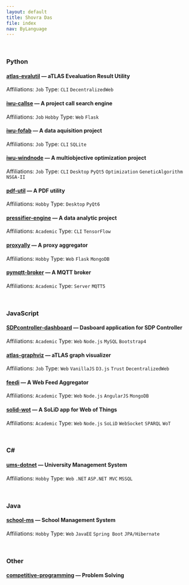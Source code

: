 ```yaml
---
layout: default
title: Shovra Das
file: index
nav: ByLanguage
---
```


<br>


### Python

#### [atlas-evalutil](https://github.com/shovradas/atlas-evalutil) &#8212; aTLAS Evealuation Result Utility

Affiliations: `Job` Type: `CLI`  `DecentralizedWeb`

#### [iwu-callse](https://github.com/shovradas/iwu-callse) &#8212; A project call search engine

Affiliations: `Job` `Hobby` Type: `Web` `Flask` 

#### [iwu-fofab](https://github.com/shovradas/iwu-fofab) &#8212; A data aquisition project

Affiliations: `Job` Type: `CLI` `SQLite` 

#### [iwu-windnode](https://github.com/shovradas/windnode-demonstrator) &#8212; A multiobjective optimization project

Affiliations: `Job` Type: `CLI` `Desktop` `PyQt5` `Optimization` `GeneticAlgorithm` `NSGA-II`

#### [pdf-util](https://github.com/shovradas/pdf-util) &#8212; A PDF utility

Affiliations: `Hobby` Type: `Desktop` `PyQt6` 

#### [pressifier-engine](https://github.com/binuv-tuc/pressifier-engine) &#8212; A data analytic project

Affiliations: `Academic` Type: `CLI` `TensorFlow` 

#### [proxyally](https://github.com/shovradas/proxyally) &#8212; A proxy aggregator

Affiliations: `Hobby` Type: `Web` `Flask` `MongoDB` 

#### [pymqtt-broker](https://github.com/shovradas/pymqtt-broker) &#8212; A MQTT broker

Affiliations: `Academic` Type: `Server`  `MQTT5`


<br>


### JavaScript

#### [SDPcontroller-dashboard](https://github.com/shovradas/SDPcontroller-dashboard) &#8212; Dasboard application for SDP Controller

Affiliations: `Academic` Type: `Web` `Node.js` `MySQL` `Bootstrap4` 

#### [atlas-graphviz](https://github.com/shovradas/atlas-graphviz) &#8212; aTLAS graph visualizer

Affiliations: `Job` Type: `Web` `VanillaJS` `D3.js` `Trust` `DecentralizedWeb` 

#### [feedi](https://github.com/shovradas/feedi) &#8212; A Web Feed Aggregator

Affiliations: `Academic` Type: `Web` `Node.js` `AngularJS` `MongoDB` 

#### [solid-wot](https://github.com/shovradas/solid-wot) &#8212; A SoLiD app for Web of Things

Affiliations: `Academic` Type: `Web` `Node.js` `SoLiD` `WebSocket` `SPARQL` `WoT`


<br>


### C#

#### [ums-dotnet](https://github.com/shovradas/ums-dotnet) &#8212; University Management System

Affiliations: `Hobby` Type: `Web` `.NET` `ASP.NET MVC` `MSSQL` 


<br>


### Java

#### [school-ms](https://github.com/shovradas/school-ms) &#8212; School Management System

Affiliations: `Hobby` Type: `Web` `JavaEE` `Spring Boot` `JPA/Hibernate` 


<br>


### Other

#### [competitive-programming](https://github.com/shovradas/competitive-programming) &#8212; Problem Solving

 